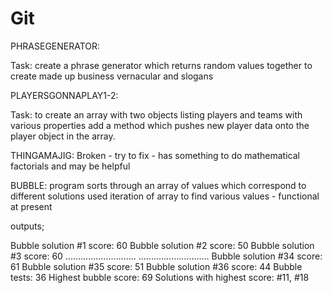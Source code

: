 # Git

PHRASEGENERATOR: 

Task: create a phrase generator which returns random values together to create made up business vernacular and slogans

PLAYERSGONNAPLAY1-2:

Task: to create an array with two objects listing players and teams with various properties
add a method which pushes new player data onto the player object in the array.

THINGAMAJIG: Broken - try to fix - has something to do mathematical factorials and may be helpful


BUBBLE: program sorts through an array of values which correspond to different solutions
used iteration of array to find various values - 
functional at present 

outputs;


Bubble solution #1 score: 60
Bubble solution #2 score: 50
Bubble solution #3 score: 60
............................
............................
Bubble solution #34 score: 61
Bubble solution #35 score: 51
Bubble solution #36 score: 44
Bubble tests: 36
Highest bubble score: 69
Solutions with highest score:  #11, #18
